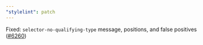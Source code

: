 ```yaml
---
"stylelint": patch
---
```


Fixed: `selector-no-qualifying-type` message, positions, and false positives ([#6260](https://github.com/stylelint/stylelint/pull/6260))

